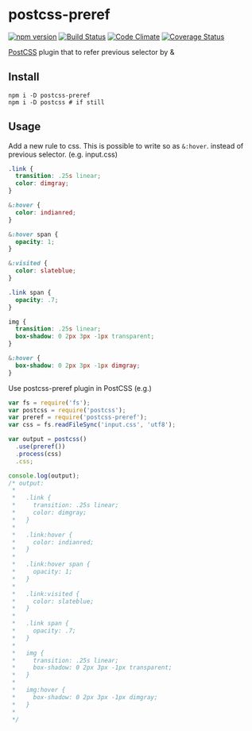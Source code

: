 # postcss-preref

[![npm version](https://badge.fury.io/js/postcss-preref.svg)](https://badge.fury.io/js/postcss-preref)
[![Build Status](https://travis-ci.org/totora0155/postcss-preref.svg)](https://travis-ci.org/totora0155/postcss-preref)
[![Code Climate](https://codeclimate.com/github/totora0155/postcss-preref/badges/gpa.svg)](https://codeclimate.com/github/totora0155/postcss-preref)
[![Coverage Status](https://coveralls.io/repos/totora0155/postcss-preref/badge.svg?branch=master&service=github)](https://coveralls.io/github/totora0155/postcss-preref?branch=master)

[PostCSS](https://github.com/postcss/postcss) plugin that to refer previous selector by &

## Install

```
npm i -D postcss-preref
npm i -D postcss # if still
```

## Usage

Add a new rule to css.
This is possible to write so as `&:hover`. instead of previous selector.
(e.g. input.css)
```css
.link {
  transition: .25s linear;
  color: dimgray;
}

&:hover {
  color: indianred;
}

&:hover span {
  opacity: 1;
}

&:visited {
  color: slateblue;
}

.link span {
  opacity: .7;
}

img {
  transition: .25s linear;
  box-shadow: 0 2px 3px -1px transparent;
}

&:hover {
  box-shadow: 0 2px 3px -1px dimgray;
}

```

Use postcss-preref plugin in PostCSS
(e.g.)
```javascript
var fs = require('fs');
var postcss = require('postcss');
var preref = require('postcss-preref');
var css = fs.readFileSync('input.css', 'utf8');

var output = postcss()
  .use(preref())
  .process(css)
  .css;

console.log(output);
/* output:
 *
 *   .link {
 *     transition: .25s linear;
 *     color: dimgray;
 *   }
 *
 *   .link:hover {
 *     color: indianred;
 *   }
 *
 *   .link:hover span {
 *     opacity: 1;
 *   }
 *
 *   .link:visited {
 *     color: slateblue;
 *   }
 *
 *   .link span {
 *     opacity: .7;
 *   }
 *
 *   img {
 *     transition: .25s linear;
 *     box-shadow: 0 2px 3px -1px transparent;
 *   }
 *
 *   img:hover {
 *     box-shadow: 0 2px 3px -1px dimgray;
 *   }
 *
 */
```
